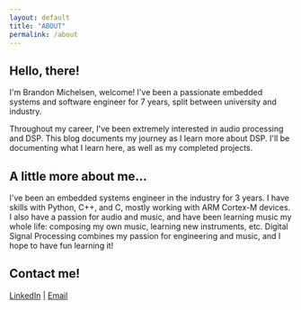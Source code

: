 ```yaml
---
layout: default
title: "ABOUT"
permalink: /about
---
```


## Hello, there!
I'm Brandon Michelsen, welcome! I've been a passionate embedded systems and software engineer for 7 years, split between university and industry.


Throughout my career, I've been extremely interested in audio processing and DSP. This blog documents my journey as I learn more about DSP. I'll be documenting what I learn here, as well as my completed projects.


## A little more about me...
I've been an embedded systems engineer in the industry for 3 years. I have skills with Python, C++, and C, mostly working with ARM Cortex-M devices. I also have a passion for audio and music, and have been learning music my whole life: composing my own music, learning new instruments, etc. Digital Signal Processing combines my passion for engineering and music, and I hope to have fun learning it!


## Contact me!
[LinkedIn](https://www.linkedin.com/in/brandon-michelsen/) | [Email](mailto:brandongmichelsen@gmail.com)

